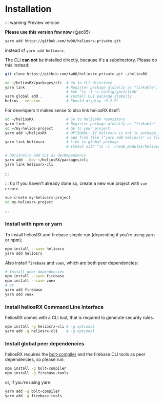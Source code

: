 # Installation

::: warning Preview version

**Please use this version fow now** (@sc85)
```bash
yarn add https://github.com/tw00/heliosrx-private.git
```
instead of `yarn add heliosrx`.

The CLI **can not** be installed directly, because it's a subdirectory. Please do this instead:
```bash
git clone https://github.com/tw00/heliosrx-private.git ~/heliosRX

cd ~/heliosRX/packages/cli  # Go to CLI directory
yarn link                   # Register package globally as "linkable",
                            # See "ls -l ~/.config/yarn/link"
yarn global add .           # Install CLI package globally
helios --version            # Should display '0.2.0'
```

For developers it makes sense to also link heliosRX itself:

```bash
cd ~/heliosRX               # Go to heliosRX repository
yarn link                   # Register package globally as "linkable"
cd ~/my-helios-project      # Go to your project
yarn add ~/heliosRX         # OPTIONAL: If heliosrx is not in package.json yet,
                            # add from file ("yarn add heliosrx" is fine too)
yarn link heliosrx          # Link to global package
                            # (Check with "ls -l ./node_modules/heliosrx")

# Optionally add CLI as devDependency
yarn add --dev ~/heliosRX/packages/cli
yarn link heliosrx-cli
```
:::

::: tip
If you haven't already done so, create a new vue project with `vue create`.
```bash
vue create my-heliosrx-project
cd my-heliosrx-project
```
:::

### Install with npm or yarn

To install heliosRX and firebase simple run (depending if you're using yarn or npm);

```bash
npm install --save heliosrx
yarn add heliosrx
```

Also install `firebase` and `vuex`, which are both peer dependencies:

```bash
# Install peer dependencies
npm install --save firebase
npm install --save vuex
# or
yarn add firebase
yarn add vuex
```

### Install heliosRX Command Line Interface

heliosRX comes with a CLI tool, that is required to generate security rules.

```bash
npm install -g heliosrx-cli # -g optional
yarn add -g heliosrx-cli    # -g optional
```

### Install global peer dependencies

heliosRX requires the [bolt-compiler](https://github.com/FirebaseExtended/bolt) and the firebase CLI tools as peer dependencies, so please run:

```bash
npm install -g bolt-compiler
npm install -g firebase-tools
```

or, if you're using yarn:

```bash
yarn add -g bolt-compiler
yarn add -g firebase-tools
```

<!--
Then in you javascript file you will need to use

#### 1. Load with npm
```javascript
import heliosRX from 'heliosrx';
```

#### 2. NodeJS

```javascript
const heliosRX = require('heliosrx');
```

#### 3. CDN

TODO

```html
<script rel="https://raw.githubusercontent.com/heliosRX/heliosRX/master/dist/heliosrx.umd.js" />
```
-->


<!--
TODO
how to install helios cli globally
-->
